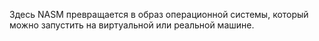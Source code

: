 Здесь NASM превращается в образ операционной системы, который можно запустить на виртуальной или реальной машине.